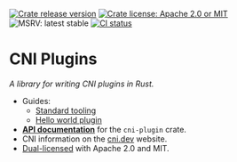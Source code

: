 [![Crate release version](https://flat.badgen.net/crates/v/cni-plugins)](https://crates.io/crates/cni-plugins)
[![Crate license: Apache 2.0 or MIT](https://flat.badgen.net/badge/license/Apache%202.0%20or%20MIT)][copyright]
![MSRV: latest stable](https://flat.badgen.net/badge/MSRV/latest%20stable/orange)
[![CI status](https://github.com/passcod/cni-plugins/actions/workflows/check.yml/badge.svg)](https://github.com/passcod/cni-plugins/actions/workflows/check.yml)

# CNI Plugins

_A library for writing CNI plugins in Rust._

- Guides:
  * [Standard tooling](https://github.com/passcod/cni-plugins/blob/main/docs/Standard-Tooling.md)
  * [Hello world plugin](https://github.com/passcod/cni-plugins/blob/main/docs/Plugin-Hello-World.md)
- **[API documentation][docs]** for the `cni-plugin` crate.
- CNI information on the [cni.dev](https://cni.dev) website.
- [Dual-licensed][copyright] with Apache 2.0 and MIT.

[copyright]: https://github.com/passcod/cni-plugins/blob/main/COPYRIGHT
[docs]: https://docs.rs/cni-plugin

